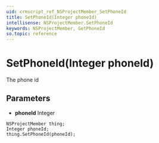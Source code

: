 ```yaml
---
uid: crmscript_ref_NSProjectMember_SetPhoneId
title: SetPhoneId(Integer phoneId)
intellisense: NSProjectMember.SetPhoneId
keywords: NSProjectMember, GetPhoneId
so.topic: reference
---
```


# SetPhoneId(Integer phoneId)

The phone id

## Parameters

* **phoneId** Integer

```crmscript
NSProjectMember thing;
Integer phoneId;
thing.SetPhoneId(phoneId);
```

